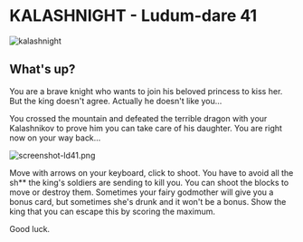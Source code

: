 # KALASHNIGHT - Ludum-dare 41

![kalashnight](https://static.jam.vg/raw/184/z/127b7.png)

## What's up?

You are a brave knight who wants to join his beloved princess to kiss her. But the king doesn't agree. Actually he doesn't like you…

You crossed the mountain and defeated the terrible dragon with your Kalashnikov to prove him you can take care of his daughter. You are right now on your way back…

![screenshot-ld41.png](https://static.jam.vg/raw/184/z/127d9.png)

Move with arrows on your keyboard, click to shoot.
You have to avoid all the sh** the king's soldiers are sending to kill you. You can shoot the blocks to move or destroy them.
Sometimes your fairy godmother will give you a bonus card, but sometimes she's drunk and it won't be a bonus.
Show the king that you can escape this by scoring the maximum.

Good luck.

